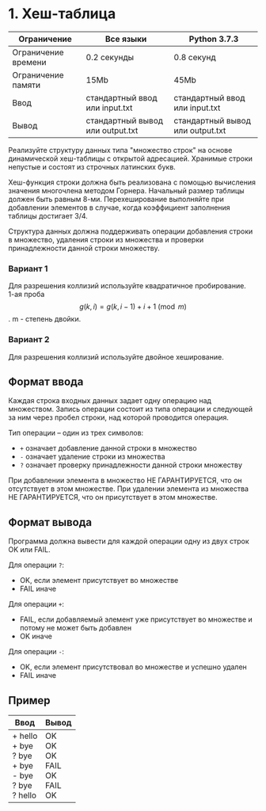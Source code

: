 
# 1. Хеш-таблица

| Ограничение          | Все языки       | Python 3.7.3 |
|----------------------|-----------------|--------------|
| Ограничение времени  | 0.2 секунды      | 0.8 секунд   |
| Ограничение памяти   | 15Mb      | 45Mb             |
| Ввод                | стандартный ввод или input.txt | стандартный ввод или input.txt             |
| Вывод               | стандартный вывод или output.txt | стандартный вывод или output.txt         |


Реализуйте структуру данных типа "множество строк" на основе динамической хеш-таблицы с открытой адресацией. Хранимые строки непустые и состоят из строчных латинских букв.

Хеш-функция строки должна быть реализована с помощью вычисления значения многочлена методом Горнера. Начальный размер таблицы должен быть равным 8-ми. Перехеширование выполняйте при добавлении элементов в случае, когда коэффициент заполнения таблицы достигает 3/4.

Структура данных должна поддерживать операции добавления строки в множество, удаления строки из множества и проверки принадлежности данной строки множеству.

### Вариант 1
Для разрешения коллизий используйте квадратичное пробирование.  
1-ая проба $$g(k, i)=g(k, i-1) + i + 1 \pmod{m}$$. m - степень двойки.

### Вариант 2
Для разрешения коллизий используйте двойное хеширование.

## Формат ввода

Каждая строка входных данных задает одну операцию над множеством. Запись операции состоит из типа операции и следующей за ним через пробел строки, над которой проводится операция.

Тип операции – один из трех символов:
- `+` означает добавление данной строки в множество
- `-` означает удаление строки из множества
- `?` означает проверку принадлежности данной строки множеству

При добавлении элемента в множество НЕ ГАРАНТИРУЕТСЯ, что он отсутствует в этом множестве.
При удалении элемента из множества НЕ ГАРАНТИРУЕТСЯ, что он присутствует в этом множестве.

## Формат вывода

Программа должна вывести для каждой операции одну из двух строк OK или FAIL.

Для операции `?`: 
- OK, если элемент присутствует во множестве
- FAIL иначе

Для операции `+`:
- FAIL, если добавляемый элемент уже присутствует во множестве и потому не может быть добавлен
- OK иначе

Для операции `-`:
- OK, если элемент присутствовал во множестве и успешно удален
- FAIL иначе

## Пример

| Ввод | Вывод |
|------|-------|
|+ hello<br>+ bye<br>? bye<br>+ bye<br>- bye<br>? bye<br>? hello   | OK<br>OK<br>OK<br>FAIL<br>OK<br>FAIL<br>OK  |
